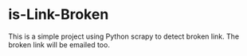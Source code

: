 # is-Link-Broken
This is a simple project using Python scrapy to detect broken link. The broken link will be emailed too.
